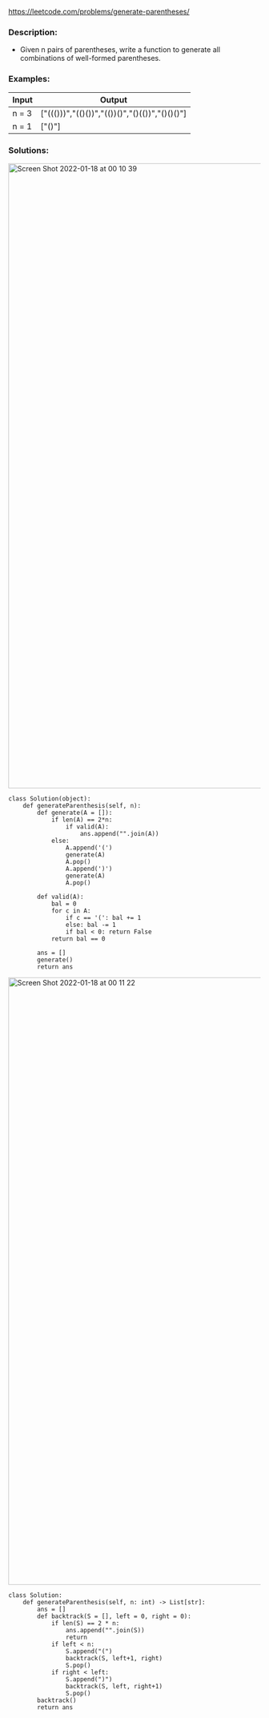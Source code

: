 https://leetcode.com/problems/generate-parentheses/



### Description:
- Given n pairs of parentheses, write a function to generate all combinations of well-formed parentheses.



### Examples:
|Input|Output|
|---|---|
|n = 3|["((()))","(()())","(())()","()(())","()()()"]|
|n = 1|["()"]|



### Solutions:
<img width="1249" alt="Screen Shot 2022-01-18 at 00 10 39" src="https://user-images.githubusercontent.com/49216429/149874534-4ff9b599-c551-4eda-aaf2-c2184ad9abc9.png">

```
class Solution(object):
    def generateParenthesis(self, n):
        def generate(A = []):
            if len(A) == 2*n:
                if valid(A):
                    ans.append("".join(A))
            else:
                A.append('(')
                generate(A)
                A.pop()
                A.append(')')
                generate(A)
                A.pop()

        def valid(A):
            bal = 0
            for c in A:
                if c == '(': bal += 1
                else: bal -= 1
                if bal < 0: return False
            return bal == 0

        ans = []
        generate()
        return ans
```

<img width="1214" alt="Screen Shot 2022-01-18 at 00 11 22" src="https://user-images.githubusercontent.com/49216429/149874601-0b497e9c-e225-4c2d-b8e6-87af95efeb72.png">

```
class Solution:
    def generateParenthesis(self, n: int) -> List[str]:
        ans = []
        def backtrack(S = [], left = 0, right = 0):
            if len(S) == 2 * n:
                ans.append("".join(S))
                return
            if left < n:
                S.append("(")
                backtrack(S, left+1, right)
                S.pop()
            if right < left:
                S.append(")")
                backtrack(S, left, right+1)
                S.pop()
        backtrack()
        return ans
```
